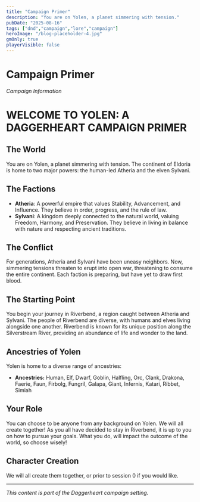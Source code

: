 ```yaml
---
title: "Campaign Primer"
description: "You are on Yolen, a planet simmering with tension."
pubDate: "2025-08-16"
tags: ["dnd","campaign","lore","campaign"]
heroImage: "/blog-placeholder-4.jpg"
gmOnly: true
playerVisible: false
---
```



# Campaign Primer
*Campaign Information*

# WELCOME TO YOLEN: A DAGGERHEART CAMPAIGN PRIMER

## The World

You are on Yolen, a planet simmering with tension. The continent of Eldoria is home to two major powers: the human-led Atheria and the elven Sylvani.

## The Factions

*   **Atheria**: A powerful empire that values Stability, Advancement, and Influence. They believe in order, progress, and the rule of law.
*   **Sylvani**: A kingdom deeply connected to the natural world, valuing Freedom, Harmony, and Preservation. They believe in living in balance with nature and respecting ancient traditions.

## The Conflict

For generations, Atheria and Sylvani have been uneasy neighbors. Now, simmering tensions threaten to erupt into open war, threatening to consume the entire continent. Each faction is preparing, but have yet to draw first blood.

## The Starting Point

You begin your journey in Riverbend, a region caught between Atheria and Sylvani. The people of Riverbend are diverse, with humans and elves living alongside one another. Riverbend is known for its unique position along the Silverstream River, providing an abundance of life and wonder to the land.

## Ancestries of Yolen

Yolen is home to a diverse range of ancestries:
*   **Ancestries:** Human, Elf, Dwarf, Goblin, Halfling, Orc, Clank, Drakona, Faerie, Faun, Firbolg, Fungril, Galapa, Giant, Infernis, Katari, Ribbet, Simiah

## Your Role

You can choose to be anyone from any background on Yolen. We will all create together! As you all have decided to stay in Riverbend, it is up to you on how to pursue your goals. What you do, will impact the outcome of the world, so choose wisely!

## Character Creation

We will all create them together, or prior to session 0 if you would like.

---

*This content is part of the Daggerheart campaign setting.*